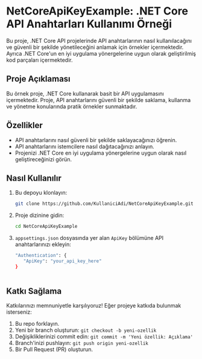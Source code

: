 NetCoreApiKeyExample: .NET Core API Anahtarları Kullanımı Örneği
================================================================

Bu proje, .NET Core API projelerinde API anahtarlarının nasıl kullanılacağını ve güvenli bir şekilde yönetileceğini anlamak için örnekler içermektedir. Ayrıca .NET Core'un en iyi uygulama yönergelerine uygun olarak geliştirilmiş kod parçaları içermektedir.

Proje Açıklaması
----------------

Bu örnek proje, .NET Core kullanarak basit bir API uygulamasını içermektedir. Proje, API anahtarlarını güvenli bir şekilde saklama, kullanma ve yönetme konularında pratik örnekler sunmaktadır.

Özellikler
----------

* API anahtarlarını nasıl güvenli bir şekilde saklayacağınızı öğrenin.
* API anahtarlarını istemcilere nasıl dağıtacağınızı anlayın.
* Projenizi .NET Core en iyi uygulama yönergelerine uygun olarak nasıl geliştireceğinizi görün.

Nasıl Kullanılır
----------------

1.  Bu depoyu klonlayın:
    
    ```sh    
    git clone https://github.com/KullaniciAdi/NetCoreApiKeyExample.git
    
2.  Proje dizinine gidin:
    
     ```sh     
    cd NetCoreApiKeyExample
    
3.  `appsettings.json` dosyasında yer alan `ApiKey` bölümüne API anahtarlarınızı ekleyin:
    
     ```sh     
    "Authentication": {
        "ApiKey": "your_api_key_here"
    }
  
Katkı Sağlama
-------------

Katkılarınızı memnuniyetle karşılıyoruz! Eğer projeye katkıda bulunmak isterseniz:

1.  Bu repo forklayın.
2.  Yeni bir branch oluşturun: `git checkout -b yeni-ozellik`
3.  Değişikliklerinizi commit edin: `git commit -m 'Yeni özellik: Açıklama'`
4.  Branch'inizi pushlayın: `git push origin yeni-ozellik`
5.  Bir Pull Request (PR) oluşturun.
